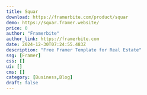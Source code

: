 ```yaml
---
title: Squar
download: https://framerbite.com/product/squar
demo: https://squar.framer.website/
price: 0
author: "Framerbite"
author_link: https://framerbite.com
date: 2024-12-30T07:24:55.483Z
description: "Free Framer Template for Real Estate"
ssg: [Framer]
css: []
ui: []
cms: []
category: [Business,Blog]
draft: false
---
```


